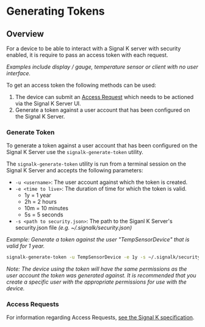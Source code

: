 # Generating Tokens

## Overview

For a device to be able to interact with a Signal K server with security enabled, it is require to pass an access token with each request.

_Examples include display / gauge, temperature sensor or client with no user interface._

To get an access token the following methods can be used:
1. The device can submit an [Access Request](https://signalk.org/specification/1.5.0/doc/access_requests.html) which needs to be actioned via the Signal K Server UI.
2. Generate a token against a user account that has been configured on the Signal K Server.


### Generate Token

To generate a token against a user account that has been configured on the Signal K Server use the `signalk-generate-token` utility.

The `signalk-generate-token` utility is run from a terminal session on the Signal K Server and accepts the following parameters:
- `-u <username>`: The user account against which the token is created.
- `-e <time to live>`: The duration of time for which the token is valid.
    - 1y = 1 year
    - 2h = 2 hours
    - 10m = 10 minutes
    - 5s = 5 seconds
- `-s <path to security.json>`: The path to the Siganl K Server's security.json file _(e.g. ~/.signalk/security.json)_

_Example: Generate a token against the user "TempSensorDevice" that is valid for 1 year._
```sh
signalk-generate-token -u TempSensorDevice -e 1y -s ~/.signalk/security.json

```

_Note: The device using the token will have the same permissions as the user account the token was generated against. It is recommended that you create a specific user with the appropriate permissions for use with the device._

### Access Requests

For information regarding Access Requests, [ see the Signal K specification](https://signalk.org/specification/1.5.0/doc/access_requests.html).

